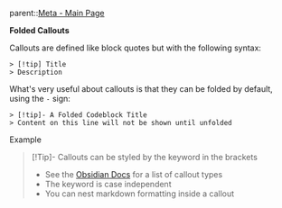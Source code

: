 parent::[Meta - Main Page](Meta%20-%20Main%20Page.md)

**Folded Callouts**

Callouts are defined like block quotes but with the following syntax:
```
> [!tip] Title
> Description
```

What's very useful about callouts is that they can be folded by default, using the `-` sign:
```
> [!tip]- A Folded Codeblock Title
> Content on this line will not be shown until unfolded
```

Example
> [!Tip]- Callouts can be styled by the keyword in the brackets
> - See the [Obsidian Docs](https://help.obsidian.md/How+to/Use+callouts#Types) for a list of callout types
> - The keyword is case independent
> - You can nest markdown formatting inside a callout



